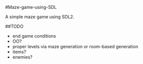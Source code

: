 #Maze-game-using-SDL

A simple maze game using SDL2.

##TODO
- end game conditions
- OO?
- proper levels via maze generation or room-based generation
- items?
- enemies?

